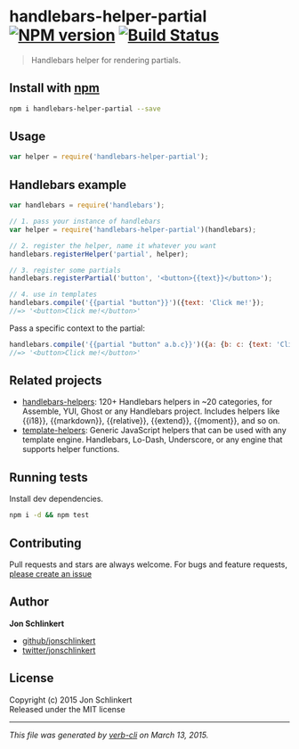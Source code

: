 # handlebars-helper-partial [![NPM version](https://badge.fury.io/js/handlebars-helper-partial.svg)](http://badge.fury.io/js/handlebars-helper-partial)  [![Build Status](https://travis-ci.org/helpers/handlebars-helper-partial.svg)](https://travis-ci.org/helpers/handlebars-helper-partial) 

> Handlebars helper for rendering partials.

## Install with [npm](npmjs.org)

```bash
npm i handlebars-helper-partial --save
```

## Usage

```js
var helper = require('handlebars-helper-partial');
```

## Handlebars example

```js
var handlebars = require('handlebars');

// 1. pass your instance of handlebars
var helper = require('handlebars-helper-partial')(handlebars);

// 2. register the helper, name it whatever you want
handlebars.registerHelper('partial', helper);

// 3. register some partials
handlebars.registerPartial('button', '<button>{{text}}</button>');

// 4. use in templates
handlebars.compile('{{partial "button"}}')({text: 'Click me!'});
//=> '<button>Click me!</button>'
```

Pass a specific context to the partial:

```js
handlebars.compile('{{partial "button" a.b.c}}')({a: {b: c: {text: 'Click me!'}}});
//=> '<button>Click me!</button>'
```


## Related projects
* [handlebars-helpers](https://github.com/assemble/handlebars-helpers): 120+ Handlebars helpers in ~20 categories, for Assemble, YUI, Ghost or any Handlebars project. Includes helpers like {{i18}}, {{markdown}}, {{relative}}, {{extend}}, {{moment}}, and so on.
* [template-helpers](https://github.com/jonschlinkert/template-helpers): Generic JavaScript helpers that can be used with any template engine. Handlebars, Lo-Dash, Underscore, or any engine that supports helper functions.  

## Running tests
Install dev dependencies.

```bash
npm i -d && npm test
```

## Contributing
Pull requests and stars are always welcome. For bugs and feature requests, [please create an issue](https://github.com/helpers/handlebars-helper-partial/issues)

## Author

**Jon Schlinkert**
 
+ [github/jonschlinkert](https://github.com/jonschlinkert)
+ [twitter/jonschlinkert](http://twitter.com/jonschlinkert) 

## License
Copyright (c) 2015 Jon Schlinkert  
Released under the MIT license

***

_This file was generated by [verb-cli](https://github.com/assemble/verb-cli) on March 13, 2015._